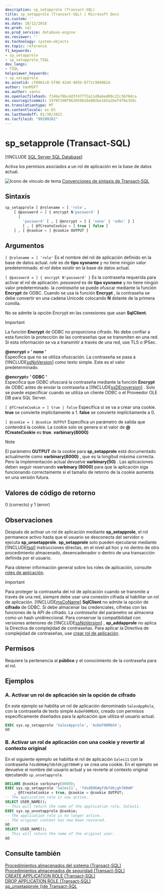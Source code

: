 ```yaml
---
description: sp_setapprole (Transact-SQL)
title: sp_setapprole (Transact-SQL) | Microsoft Docs
ms.custom: ''
ms.date: 10/12/2018
ms.prod: sql
ms.prod_service: database-engine
ms.reviewer: ''
ms.technology: system-objects
ms.topic: reference
f1_keywords:
- sp_setapprole
- sp_setapprole_TSQL
dev_langs:
- TSQL
helpviewer_keywords:
- sp_setapprole
ms.assetid: cf0901c0-5f90-42d4-9d5b-8772c904062d
author: VanMSFT
ms.author: vanto
ms.openlocfilehash: f34be78bc4d3f47ff2a11d0a6ed09c22c3670dca
ms.sourcegitcommit: 33f0f190f962059826e002be165a2bef4f9e350c
ms.translationtype: MT
ms.contentlocale: es-ES
ms.lasthandoff: 01/30/2021
ms.locfileid: "99209282"
---
```

# <a name="sp_setapprole-transact-sql"></a>sp_setapprole (Transact-SQL)

[!INCLUDE [SQL Server SQL Database](../../includes/applies-to-version/sql-asdb.md)]

  Activa los permisos asociados a un rol de aplicación en la base de datos actual.  
  
 ![Icono de vínculo de tema](../../database-engine/configure-windows/media/topic-link.gif "Icono de vínculo de tema") [Convenciones de sintaxis de Transact-SQL](../../t-sql/language-elements/transact-sql-syntax-conventions-transact-sql.md)  
  
## <a name="syntax"></a>Sintaxis  

```sql
sp_setapprole [ @rolename = ] 'role',  
    [ @password = ] { encrypt N'password' }
      |  
        'password' [ , [ @encrypt = ] { 'none' | 'odbc' } ]  
        [ , [ @fCreateCookie = ] true | false ]  
    [ , [ @cookie = ] @cookie OUTPUT ]  
```

## <a name="arguments"></a>Argumentos

`[ @rolename = ] 'role'` Es el nombre del rol de aplicación definido en la base de datos actual. *role* es de **tipo sysname** y no tiene ningún valor predeterminado. el *rol* debe existir en la base de datos actual.  
  
`[ @password = ] { encrypt N'password' }` Es la contraseña requerida para activar el rol de aplicación. *password* es de **tipo sysname** y no tiene ningún valor predeterminado. la *contraseña* se puede ofuscar mediante la función **Encrypt** de ODBC. Cuando se usa la función **Encrypt** , la contraseña se debe convertir en una cadena Unicode colocando **N** delante de la primera comilla.  
  
 No se admite la opción Encrypt en las conexiones que usan **SqlClient**.  
  
> [!IMPORTANT]  
> La función **Encrypt** de ODBC no proporciona cifrado. No debe confiar a esta función la protección de las contraseñas que se transmiten en una red. Si esta información se va a transmitir a través de una red, use TLS o IPSec.
  
 **@encrypt = ' none '**  
 Especifica que no se utiliza ofuscación. La contraseña se pasa a [!INCLUDE[ssNoVersion](../../includes/ssnoversion-md.md)] como texto simple. Este es el valor predeterminado.  
  
 **@encrypt= ' ODBC '**  
 Especifica que ODBC ofuscará la contraseña mediante la función **Encrypt** de ODBC antes de enviar la contraseña a [!INCLUDE[ssDEnoversion](../../includes/ssdenoversion-md.md)] . Solo se puede especificar cuando se utiliza un cliente ODBC o el Proveedor OLE DB para SQL Server.  
  
`[ @fCreateCookie = ] true | false` Especifica si se va a crear una cookie. **true** se convierte implícitamente a 1. **false** se convierte implícitamente a 0.  
  
`[ @cookie = ] @cookie OUTPUT` Especifica un parámetro de salida que contendrá la cookie. La cookie solo se genera si el valor de **\@ fCreateCookie** es **true**. **varbinary(8000)**  
  
> [!NOTE]  
> El parámetro **OUTPUT** de la cookie para **sp_setapprole** está documentado actualmente como **varbinary(8000)** , que es la longitud máxima correcta. Pero la implementación actual devuelve **varbinary(50)** . Las aplicaciones deben seguir reservando **varbinary (8000)** para que la aplicación siga funcionando correctamente si el tamaño de retorno de la cookie aumenta en una versión futura.
  
## <a name="return-code-values"></a>Valores de código de retorno

 0 (correcto) y 1 (error)  
  
## <a name="remarks"></a>Observaciones

 Después de activar un rol de aplicación mediante **sp_setapprole**, el rol permanece activo hasta que el usuario se desconecta del servidor o ejecuta **sp_unsetapprole**. **sp_setapprole** solo pueden ejecutarse mediante [!INCLUDE[tsql](../../includes/tsql-md.md)] instrucciones directas, en el nivel ad hoc y no dentro de otro procedimiento almacenado, desencadenador o dentro de una transacción definida por el usuario.  
  
 Para obtener información general sobre los roles de aplicación, consulte [roles de aplicación](../../relational-databases/security/authentication-access/application-roles.md).  
  
> [!IMPORTANT]  
> Para proteger la contraseña del rol de aplicación cuando se transmite a través de una red, siempre debe usar una conexión cifrada al habilitar un rol de aplicación.
> [!INCLUDE[msCoName](../../includes/msconame-md.md)] **SqlClient** no admite la opción de **cifrado** de ODBC. Si debe almacenar las credenciales, cífrelas con las funciones de la API de cifrado. La *contraseña* del parámetro se almacena como un hash unidireccional. Para conservar la compatibilidad con versiones anteriores de [!INCLUDE[ssNoVersion](../../includes/ssnoversion-md.md)] , **sp_addapprole** no aplica la Directiva de complejidad de contraseñas. Para aplicar la Directiva de complejidad de contraseñas, use [crear rol de aplicación](../../t-sql/statements/create-application-role-transact-sql.md).  
  
## <a name="permissions"></a>Permisos

Requiere la pertenencia al **público** y el conocimiento de la contraseña para el rol.  
  
## <a name="examples"></a>Ejemplos  
  
### <a name="a-activating-an-application-role-without-the-encrypt-option"></a>A. Activar un rol de aplicación sin la opción de cifrado

 En este ejemplo se habilita un rol de aplicación denominado `SalesAppRole`, con la contraseña de texto simple `AsDeF00MbXX`, creado con permisos específicamente diseñados para la aplicación que utiliza el usuario actual.

```sql
EXEC sys.sp_setapprole 'SalesApprole', 'AsDeF00MbXX';  
GO
```

### <a name="b-activating-an-application-role-with-a-cookie-and-then-reverting-to-the-original-context"></a>B. Activar un rol de aplicación con una cookie y revertir al contexto original

 En el siguiente ejemplo se habilita el rol de aplicación `Sales11` con la contraseña `fdsd896#gfdbfdkjgh700mM` y se crea una cookie. En el ejemplo se devuelve el nombre del usuario actual y se revierte al contexto original ejecutando `sp_unsetapprole`.  

```sql
DECLARE @cookie varbinary(8000);  
EXEC sys.sp_setapprole 'Sales11', 'fdsd896#gfdbfdkjgh700mM'  
    , @fCreateCookie = true, @cookie = @cookie OUTPUT;  
-- The application role is now active.  
SELECT USER_NAME();  
-- This will return the name of the application role, Sales11.  
EXEC sys.sp_unsetapprole @cookie;  
-- The application role is no longer active.  
-- The original context has now been restored.  
GO  
SELECT USER_NAME();  
-- This will return the name of the original user.
GO
```

## <a name="see-also"></a>Consulte también

 [Procedimientos almacenados del sistema &#40;Transact-SQL&#41;](../../relational-databases/system-stored-procedures/system-stored-procedures-transact-sql.md)   
 [Procedimientos almacenados de seguridad &#40;Transact-SQL&#41;](../../relational-databases/system-stored-procedures/security-stored-procedures-transact-sql.md)   
 [CREATE APPLICATION ROLE &#40;Transact-SQL&#41;](../../t-sql/statements/create-application-role-transact-sql.md)   
 [DROP APPLICATION ROLE &#40;Transact-SQL&#41;](../../t-sql/statements/drop-application-role-transact-sql.md)   
 [sp_unsetapprole &#40;&#41;de Transact-SQL ](../../relational-databases/system-stored-procedures/sp-unsetapprole-transact-sql.md)
